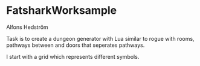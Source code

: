 # FatsharkWorksample

Alfons Hedström

Task is to create a dungeon generator with Lua similar to rogue with rooms, pathways between and doors that seperates pathways. 

I start with a grid which represents different symbols. 

